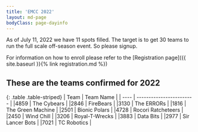 ```yaml
---
title: 'EMCC 2022'
layout: md-page
bodyClass: page-dayinfo
---
```


As of July 11, 2022 we have 11 spots filled. The target is to get 30 teams
to run the full scale off-season event. So please signup.

For information on how to enroll please refer to the
[Registration page]({{ site.baseurl }}{% link registration.md %})

## These are the teams confirmed for 2022

{: .table .table-striped}
| Team | Team Name |
| ---- | ------------------------ |
|4859 | The Cybears |
|2846 | FireBears  |
|3130 | The ERRORs |
|1816 | The Green Machine |
|2501 | Bionic Polars |
|4728 | Rocori Ratcheteers |
|2450 | Wind Chill |
|3206 | Royal-T-Wrecks |
|3883 | Data Bits |
|2977 | Sir Lancer Bots |
|7021 | TC Robotics |
